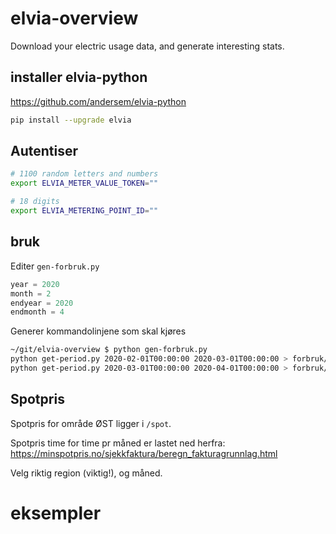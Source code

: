 # elvia-overview

Download your electric usage data, and generate interesting stats.

## installer elvia-python

<https://github.com/andersem/elvia-python>

```bash
pip install --upgrade elvia
```

## Autentiser

```bash
# 1100 random letters and numbers
export ELVIA_METER_VALUE_TOKEN=""

# 18 digits
export ELVIA_METERING_POINT_ID=""
```

## bruk

Editer `gen-forbruk.py`

```python
year = 2020
month = 2
endyear = 2020
endmonth = 4
```

Generer kommandolinjene som skal kjøres

```bash
~/git/elvia-overview $ python gen-forbruk.py
python get-period.py 2020-02-01T00:00:00 2020-03-01T00:00:00 > forbruk/2020-02.json
python get-period.py 2020-03-01T00:00:00 2020-04-01T00:00:00 > forbruk/2020-03.json
```

## Spotpris

Spotpris for område ØST ligger i `/spot`.

Spotpris time for time pr måned er lastet ned herfra:
<https://minspotpris.no/sjekkfaktura/beregn_fakturagrunnlag.html>

Velg riktig region (viktig!), og måned. 

# eksempler

